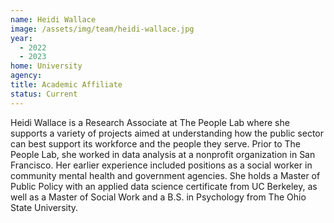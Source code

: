 ```yaml
---
name: Heidi Wallace
image: /assets/img/team/heidi-wallace.jpg
year:
  - 2022
  - 2023
home: University
agency:
title: Academic Affiliate
status: Current
---
```

Heidi Wallace is a Research Associate at The People Lab where she supports a variety of projects aimed at understanding how the public sector can best support its workforce and the people they serve. Prior to The People Lab, she worked in data analysis at a nonprofit organization in San Francisco. Her earlier experience included positions as a social worker in community mental health and government agencies. She holds a Master of Public Policy with an applied data science certificate from UC Berkeley, as well as a Master of Social Work and a B.S. in Psychology from The Ohio State University.
